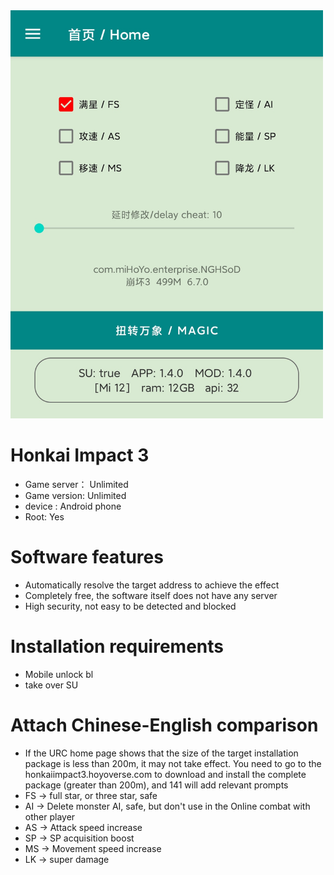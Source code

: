<img src="img/1.png" width="500px">

# Honkai Impact 3
* Game server： Unlimited
* Game version:  Unlimited
* device : Android phone
* Root:  Yes

# Software features
* Automatically resolve the target address to achieve the effect
* Completely free, the software itself does not have any server
* High security, not easy to be detected and blocked

# Installation requirements
* Mobile unlock bl
* take over SU

# Attach Chinese-English comparison
* If the URC home page shows that the size of the target installation package is less than 200m, it may not take effect. You need to go to the honkaiimpact3.hoyoverse.com to download and install the complete package (greater than 200m), and 141 will add relevant prompts
* FS  ->  full star, or three star, safe
* AI  ->  Delete monster AI, safe, but don't use in the Online combat with other player
* AS  ->  Attack speed increase
* SP  ->  SP acquisition boost
* MS  ->  Movement speed increase
* LK  ->  super damage

